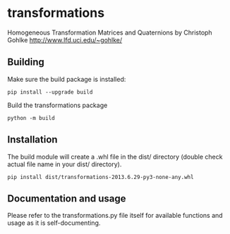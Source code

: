 # transformations

Homogeneous Transformation Matrices and Quaternions by Christoph Gohlke <http://www.lfd.uci.edu/~gohlke/>

## Building

Make sure the build package is installed:
```
pip install --upgrade build
```

Build the transformations package
```
python -m build
```

## Installation

The build module will create a .whl file in the dist/ directory (double check actual file name in your dist/ directory).
```
pip install dist/transformations-2013.6.29-py3-none-any.whl
```

## Documentation and usage

Please refer to the transformations.py file itself for available functions and usage as it is self-documenting.